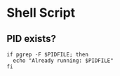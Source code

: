 # Shell Script

## PID exists?

```
if pgrep -F $PIDFILE; then
  echo "Already running: $PIDFILE"
fi
```
